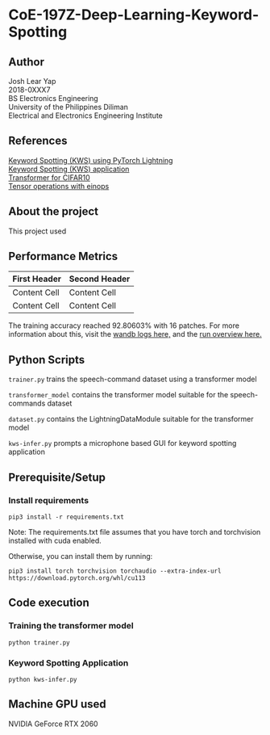 # CoE-197Z-Deep-Learning-Keyword-Spotting

## Author
Josh Lear Yap  
2018-0XXX7  
BS Electronics Engineering  
University of the Philippines Diliman  
Electrical and Electronics Engineering Institute  

## References
[Keyword Spotting (KWS) using PyTorch Lightning](https://github.com/roatienza/Deep-Learning-Experiments/blob/master/versions/2022/supervised/python/kws_demo.ipynb)  
[Keyword Spotting (KWS) application](https://github.com/roatienza/Deep-Learning-Experiments/blob/master/versions/2022/supervised/python/kws-infer.py)  
[Transformer for CIFAR10](https://github.com/roatienza/Deep-Learning-Experiments/blob/master/versions/2022/transformer/python/transformer_demo.ipynb)  
[Tensor operations with einops](https://github.com/roatienza/Deep-Learning-Experiments/blob/master/versions/2022/tools/python/einops_demo.ipynb)

## About the project
This project used 

## Performance Metrics

| First Header  | Second Header |
| ------------- | ------------- |
| Content Cell  | Content Cell  |
| Content Cell  | Content Cell  |

The training accuracy reached 92.80603% with 16 patches. For more information about this, visit the [wandb logs here,](https://wandb.ai/shawarmabytes/pl-kws/runs/1dd0x972/logs?workspace=user-shawarmabytes) and the [run overview here.](https://wandb.ai/shawarmabytes/pl-kws/runs/1dd0x972/overview?workspace=user-shawarmabytes)

## Python Scripts

``trainer.py`` trains the speech-command dataset using a transformer model  

``transformer_model`` contains the transformer model suitable for the speech-commands dataset

``dataset.py`` contains the LightningDataModule suitable for the transformer model  

``kws-infer.py`` prompts a microphone based GUI for keyword spotting application  

## Prerequisite/Setup
### Install requirements
```
pip3 install -r requirements.txt
```
Note: The requirements.txt file assumes that you have torch and torchvision installed with cuda enabled.

Otherwise, you can install them by running:

```
pip3 install torch torchvision torchaudio --extra-index-url https://download.pytorch.org/whl/cu113
```

## Code execution

### Training the transformer model 
```
python trainer.py
```

### Keyword Spotting Application
```
python kws-infer.py
```

## Machine GPU used
NVIDIA GeForce RTX 2060



